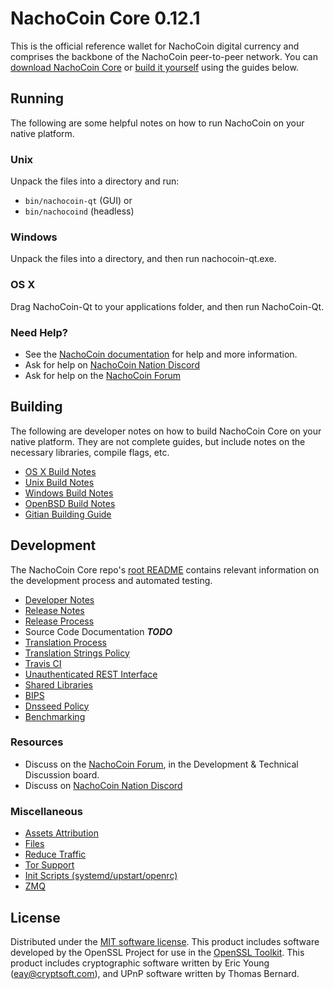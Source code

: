 NachoCoin Core 0.12.1
=====================

This is the official reference wallet for NachoCoin digital currency and comprises the backbone of the NachoCoin peer-to-peer network. You can [download NachoCoin Core](https://www.nachocoin.org/downloads/) or [build it yourself](#building) using the guides below.

Running
---------------------
The following are some helpful notes on how to run NachoCoin on your native platform.

### Unix

Unpack the files into a directory and run:

- `bin/nachocoin-qt` (GUI) or
- `bin/nachocoind` (headless)

### Windows

Unpack the files into a directory, and then run nachocoin-qt.exe.

### OS X

Drag NachoCoin-Qt to your applications folder, and then run NachoCoin-Qt.

### Need Help?

* See the [NachoCoin documentation](https://dashpay.atlassian.net/wiki/display/DOC)
for help and more information.
* Ask for help on [NachoCoin Nation Discord](http://nachocoinchat.org)
* Ask for help on the [NachoCoin Forum](https://nachocoin.org/forum)

Building
---------------------
The following are developer notes on how to build NachoCoin Core on your native platform. They are not complete guides, but include notes on the necessary libraries, compile flags, etc.

- [OS X Build Notes](build-osx.md)
- [Unix Build Notes](build-unix.md)
- [Windows Build Notes](build-windows.md)
- [OpenBSD Build Notes](build-openbsd.md)
- [Gitian Building Guide](gitian-building.md)

Development
---------------------
The NachoCoin Core repo's [root README](/README.md) contains relevant information on the development process and automated testing.

- [Developer Notes](developer-notes.md)
- [Release Notes](release-notes.md)
- [Release Process](release-process.md)
- Source Code Documentation ***TODO***
- [Translation Process](translation_process.md)
- [Translation Strings Policy](translation_strings_policy.md)
- [Travis CI](travis-ci.md)
- [Unauthenticated REST Interface](REST-interface.md)
- [Shared Libraries](shared-libraries.md)
- [BIPS](bips.md)
- [Dnsseed Policy](dnsseed-policy.md)
- [Benchmarking](benchmarking.md)

### Resources
* Discuss on the [NachoCoin Forum](https://nachocoin.org/forum), in the Development & Technical Discussion board.
* Discuss on [NachoCoin Nation Discord](http://nachocoinchat.org)

### Miscellaneous
- [Assets Attribution](assets-attribution.md)
- [Files](files.md)
- [Reduce Traffic](reduce-traffic.md)
- [Tor Support](tor.md)
- [Init Scripts (systemd/upstart/openrc)](init.md)
- [ZMQ](zmq.md)

License
---------------------
Distributed under the [MIT software license](/COPYING).
This product includes software developed by the OpenSSL Project for use in the [OpenSSL Toolkit](https://www.openssl.org/). This product includes
cryptographic software written by Eric Young ([eay@cryptsoft.com](mailto:eay@cryptsoft.com)), and UPnP software written by Thomas Bernard.

